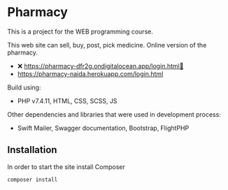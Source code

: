 # Pharmacy

This is a project for the WEB programming course.

This web site can sell, buy, post, pick medicine.
Online version of the pharmacy.
- ❌  https://pharmacy-dfr2g.ondigitalocean.app/login.html🔴
- https://pharmacy-naida.herokuapp.com/login.html

Build using:
- PHP v7.4.11, HTML, CSS, SCSS, JS

Other dependencies and libraries that were used in development process:
- Swift Mailer, Swagger documentation, Bootstrap, FlightPHP

## Installation
In order to start the site install Composer
```bash
composer install
```
